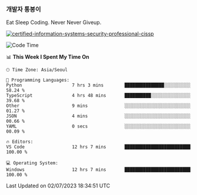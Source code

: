 ### 개발자 통붕이
Eat Sleep Coding.
Never Never Giveup.

[![certified-information-systems-security-professional-cissp](https://user-images.githubusercontent.com/44606727/157613689-acd84ec6-5f8f-4e79-89d9-a8d51f033634.png)](https://www.credly.com/badges/f394a010-85a0-450b-9136-8043af01d71c/public_url)

<!--START_SECTION:waka-->
![Code Time](http://img.shields.io/badge/Code%20Time-1%2C612%20hrs%2039%20mins-blue)

📊 **This Week I Spent My Time On** 

```text
🕑︎ Time Zone: Asia/Seoul

💬 Programming Languages: 
Python                   7 hrs 3 mins        ███████████████░░░░░░░░░░   58.24 % 
TypeScript               4 hrs 48 mins       ██████████░░░░░░░░░░░░░░░   39.68 % 
Other                    9 mins              ░░░░░░░░░░░░░░░░░░░░░░░░░   01.27 % 
JSON                     4 mins              ░░░░░░░░░░░░░░░░░░░░░░░░░   00.66 % 
YAML                     0 secs              ░░░░░░░░░░░░░░░░░░░░░░░░░   00.09 % 

🔥 Editors: 
VS Code                  12 hrs 7 mins       █████████████████████████   100.00 % 

💻 Operating System: 
Windows                  12 hrs 7 mins       █████████████████████████   100.00 % 
```


 Last Updated on 02/07/2023 18:34:51 UTC
<!--END_SECTION:waka-->
